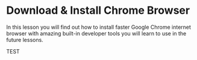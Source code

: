 # Download & Install Chrome Browser

In this lesson you will find out how to install faster Google Chrome internet browser with amazing built-in developer tools you will learn to use in the future lessons.

TEST
